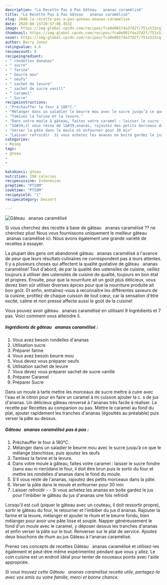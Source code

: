 ```yaml
---
description: "La Recette Pas à Pas Gâteau   ananas caramélisé"
title: "La Recette Pas à Pas Gâteau   ananas caramélisé"
slug: 2040-la-recette-pas-a-pas-gateau-ananas-caramelise
date: 2020-08-15T20:57:08.453Z
image: https://img-global.cpcdn.com/recipes/fca0e001f4a37d2f/751x532cq70/gateau-ananas-caramelise-photo-principale-de-la-recette.jpg
thumbnail: https://img-global.cpcdn.com/recipes/fca0e001f4a37d2f/751x532cq70/gateau-ananas-caramelise-photo-principale-de-la-recette.jpg
cover: https://img-global.cpcdn.com/recipes/fca0e001f4a37d2f/751x532cq70/gateau-ananas-caramelise-photo-principale-de-la-recette.jpg
author: Barry Jones
ratingvalue: 4.6
reviewcount: 9
recipeingredient:
- " rondelles dananas"
- " sucre"
- " farine"
- " beurre mou"
- " oeufs"
- " sachet de levure"
- " sachet de sucre vanill"
- " Caramel"
- " Sucre"
recipeinstructions:
- "Préchauffer le four à 180°C."
- "Mélanger dans un saladier le beurre mou avec le sucre jusqu’à ce que le mélange blanchisse, puis ajoutez les œufs"
- "Tamisez la farine et la levure."
- "Dans votre moule à gâteau, faites votre caramel : laisser le sucre fondre (sans eau ni rien)dans le four, il doit être brun puis le sortir du four et mettre les rondelles d&#39;ananas dans le fond du moule."
- "S&#39;il vous reste de l&#39;ananas, rajoutez des petits morceaux dans la pâte."
- "Verser la pâte dans le moule et enfourner pour 30 min"
- "Laisser refroidir  Si vous achetez les ananas en boite gardez le jus pour l&#39;imbiber le gâteau du jus d&#39;ananas une fois refroidi"
categories:
- Resep
tags:
- gteau
- 
- 

katakunci: gteau   
nutrition: 198 calories
recipecuisine: Indonesian
preptime: "PT20M"
cooktime: "PT58M"
recipeyield: "1"
recipecategory: Dessert

---
```



![Gâteau   ananas caramélisé](https://img-global.cpcdn.com/recipes/fca0e001f4a37d2f/751x532cq70/gateau-ananas-caramelise-photo-principale-de-la-recette.jpg)

Si vous cherchez des recette à base de gâteau   ananas caramélisé ?? ne cherchez plus! Nous vous fournissons uniquement le meilleur gâteau   ananas caramélisé ici. Nous avons également une grande variété de recettes à essayer.

La plupart des gens ont abandonné gâteau   ananas caramélisé à l'avance de peur que leurs résultats culinaires ne correspondent pas à leurs attentes. Il y a plusieurs choses qui affectent la qualité gustative de gâteau   ananas caramélisé! Tout d'abord, de par la qualité des ustensiles de cuisine, veillez toujours à utiliser des ustensiles de cuisine de qualité, toujours en bon état et propres. Ensuite, pour que la nourriture ait un goût plus délicieux, vous devez bien sûr utiliser diverses épices pour que la nourriture produite ait bon goût. Et enfin, entraînez-vous à reconnaître les différentes saveurs de la cuisine, profitez de chaque cuisson de tout cœur, car la sensation d'être excité, calme et non pressé affecte aussi le goût de la cuisine!

<!--inarticleads1-->

Vous pouvez avoir gâteau   ananas caramélisé en utilisant 9 Ingrédients et 7 pas. Voici comment vous atteindre il.

##### Ingrédients de gâteau   ananas caramélisé :

1. Vous avez besoin  rondelles d&#39;ananas
1. Utilisation  sucre
1. Préparer  farine
1. Vous avez besoin  beurre mou
1. Vous devez vous préparer  oeufs
1. Utilisation  sachet de levure
1. Vous devez vous préparer  sachet de sucre vanillé
1. Préparer  Caramel
1. Préparer  Sucre


Dans un moule à tarte mettre les morceaux de sucre mettre à cuire avec l&#39;eau et le citron pour en faire un caramel à mi cuisson ajouter la c. s de jus d&#39;ananas. Un délicieux gâteau renversé à l&#39;ananas très facile à réaliser. La recette par Recettes au companion ou pas. Mettre le caramel au fond du plat, ajouter rapidement les tranches d&#39;ananas (égouttés au préalable) puis verser la pâte au dessus. 

<!--inarticleads2-->

##### Gâteau   ananas caramélisé pas à pas :

1. Préchauffer le four à 180°C.
1. Mélanger dans un saladier le beurre mou avec le sucre jusqu’à ce que le mélange blanchisse, puis ajoutez les œufs
1. Tamisez la farine et la levure.
1. Dans votre moule à gâteau, faites votre caramel : laisser le sucre fondre (sans eau ni rien)dans le four, il doit être brun puis le sortir du four et mettre les rondelles d&#39;ananas dans le fond du moule.
1. S&#39;il vous reste de l&#39;ananas, rajoutez des petits morceaux dans la pâte.
1. Verser la pâte dans le moule et enfourner pour 30 min
1. Laisser refroidir -  - Si vous achetez les ananas en boite gardez le jus pour l&#39;imbiber le gâteau du jus d&#39;ananas une fois refroidi


Lorsqu&#39;il est cuit (piquer le gâteau avec un couteau, il doit ressortir propre), sortir le gâteau du four, le retourner et l&#39;imbiber du jus d ananas. Rajouter la farine et la levure, mélanger et ajouter le rhum et le beurre fondu, bien mélanger pour avoir une pâte lisse et souple. Napper généreusement le fond d&#39;un moule avec le caramel, y déposer dessus les tranches d&#39;ananas et enfin verser la pâte sur le tout. Renverser sur le plat de service. Ajoutez deux bouchons de rhum au jus Gâteau à l&#39;ananas caramélisé. 

<!--inarticleads1-->

<p>
Prenez ces concepts de recettes Gâteau   ananas caramélisé et utilisez-les également et peut-être même expérimentez pendant que vous y allez. Le coin cuisine est un endroit idéal pour tenter de nouveaux points avec l'aide appropriée.
</p>

<p>
<i>Si vous trouvez cette Gâteau   ananas caramélisé recette utile, partagez-la avec vos amis ou votre famille, merci et bonne chance.</i>
</p>
